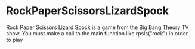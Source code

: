 # RockPaperScissorsLizardSpock
Rock Paper Scissors Lizard Spock is a game from the Big Bang Theory TV show.  You must make a call to the main function like rpsls("rock") in order to play

